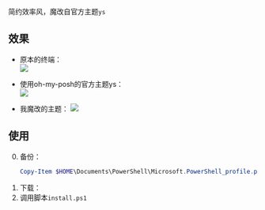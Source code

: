 简约效率风，魔改自官方主题`ys`

## 效果

+ 原本的终端：  
    ![](https://cdn.jsdelivr.net/gh/zweix123/posh-config@master/source/cmd.png)

+ 使用oh-my-posh的官方主题ys：  
    ![](https://cdn.jsdelivr.net/gh/zweix123/posh-config@master/source/ys.png)

+ 我魔改的主题：
    ![](https://cdn.jsdelivr.net/gh/zweix123/posh-config@master/source/mine.png)

## 使用

0. 备份：
    ```powershell
    Copy-Item $HOME\Documents\PowerShell\Microsoft.PowerShell_profile.ps1 $HOME\Documents\PowerShell\Microsoft.PowerShell_profile.ps1.backup
    ```
1. 下载：
2. 调用脚本`install.ps1`